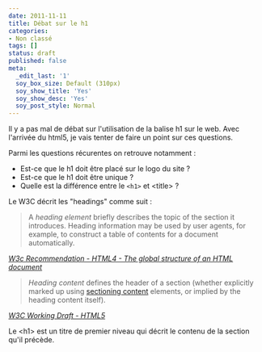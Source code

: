 ```yaml
---
date: 2011-11-11
title: Débat sur le h1
categories:
- Non classé
tags: []
status: draft
published: false
meta:
  _edit_last: '1'
  soy_box_size: Default (310px)
  soy_show_title: 'Yes'
  soy_show_desc: 'Yes'
  soy_post_style: Normal
---
```

Il y a pas mal de débat sur l'utilisation de la balise h1 sur le web. Avec l'arrivée du html5, je vais tenter de faire un point sur ces questions.

Parmi les questions récurentes on retrouve notamment :
<ul>
	<li>Est-ce que le h1 doit être placé sur le logo du site ?</li>
	<li>Est-ce que le h1 doit être unique ?</li>
	<li>Quelle est la différence entre le <code>&lt;h1&gt;</code> et &lt;title&gt; ?</li>
</ul>
Le W3C décrit les "headings" comme suit :
<blockquote>A <dfn>heading element</dfn> briefly describes the topic of the section it introduces. Heading information may be used by user agents, for example, to construct a table of contents for a document automatically.</blockquote>
<cite><a href="https://www.w3.org/TR/html4/struct/global.html#h-7.5.5">W3c Recommendation - HTML4 - The global structure of an HTML document</a></cite>
<blockquote><dfn>Heading content</dfn> defines the header of a section (whether explicitly marked up using <a href="https://www.w3.org/TR/html5/content-models.html#sectioning-content">sectioning content</a> elements, or implied by the heading content itself).</blockquote>
<cite><a href="https://www.w3.org/TR/html5/content-models.html#heading-content-0">W3C Working Draft - HTML5</a></cite>

Le &lt;h1&gt; est un titre de premier niveau qui décrit le contenu de la section qu'il précède.
